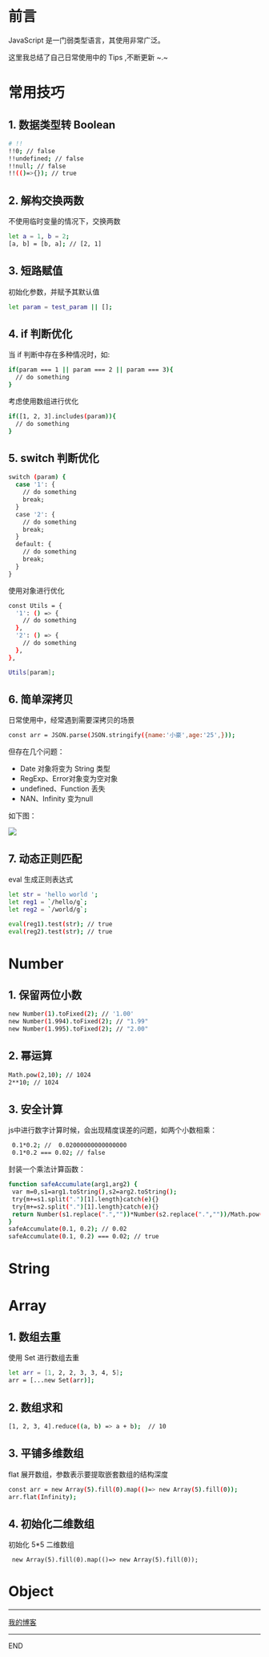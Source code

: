 # 前言

JavaScript 是一门弱类型语言，其使用非常广泛。

这里我总结了自己日常使用中的 Tips ,不断更新 ~.~

# 常用技巧

## 1. 数据类型转 Boolean

``` bash 
# !!
!!0; // false
!!undefined; // false
!!null; // false
!!(()=>{}); // true
```

## 2. 解构交换两数

不使用临时变量的情况下，交换两数

``` bash 
let a = 1, b = 2;
[a, b] = [b, a]; // [2, 1]
```

## 3. 短路赋值

初始化参数，并赋予其默认值

``` bash
let param = test_param || []; 
```

## 4. if 判断优化

当 if 判断中存在多种情况时，如:

``` bash 
if(param === 1 || param === 2 || param === 3){
  // do something
}
```

考虑使用数组进行优化

``` bash 
if([1, 2, 3].includes(param)){
  // do something
}
```

## 5. switch 判断优化

``` bash 
switch (param) {
  case '1': {
    // do something
    break;
  }
  case '2': {
    // do something
    break;
  }
  default: {
    // do something
    break;
  }
}
```

使用对象进行优化

``` bash 
const Utils = {
  '1': () => {
    // do something
  },
  '2': () => {
    // do something
  },
},

Utils[param];
```

## 6. 简单深拷贝

日常使用中，经常遇到需要深拷贝的场景

``` bash 
const arr = JSON.parse(JSON.stringify({name:'小豪',age:'25',}));
```

但存在几个问题：

-  Date 对象将变为 String 类型
-  RegExp、Error对象变为空对象
-  undefined、Function 丢失
-  NAN、Infinity 变为null

如下图：

![](https://upload-images.jianshu.io/upload_images/10390288-96cd2357b3cd43ce.png?imageMogr2/auto-orient/strip%7CimageView2/2/w/1240)

## 7. 动态正则匹配

eval 生成正则表达式

``` bash 
let str = 'hello world ';
let reg1 = `/hello/g`;
let reg2 = `/world/g`;

eval(reg1).test(str); // true
eval(reg2).test(str); // true
```

# Number

## 1. 保留两位小数

``` bash 
new Number(1).toFixed(2); // '1.00'
new Number(1.994).toFixed(2); // "1.99"
new Number(1.995).toFixed(2); // "2.00"
```

## 2. 幂运算

``` bash 
Math.pow(2,10); // 1024
2**10; // 1024
```

## 3. 安全计算

js中进行数字计算时候，会出现精度误差的问题，如两个小数相乘：

```bash
 0.1*0.2; //  0.02000000000000000
 0.1*0.2 === 0.02; // false
 ```

封装一个乘法计算函数：

 ``` bash 
function safeAccumulate(arg1,arg2) {
  var m=0,s1=arg1.toString(),s2=arg2.toString();
  try{m+=s1.split(".")[1].length}catch(e){}
  try{m+=s2.split(".")[1].length}catch(e){}
  return Number(s1.replace(".",""))*Number(s2.replace(".",""))/Math.pow(10,m);
}
safeAccumulate(0.1, 0.2); // 0.02
safeAccumulate(0.1, 0.2) === 0.02; // true
 ```

# String

# Array

## 1. 数组去重

使用 Set 进行数组去重

``` bash
let arr = [1, 2, 2, 3, 3, 4, 5];
arr = [...new Set(arr)];
```

## 2. 数组求和

``` bash
[1, 2, 3, 4].reduce((a, b) => a + b);  // 10
```

## 3. 平铺多维数组

flat 展开数组，参数表示要提取嵌套数组的结构深度 

``` bash 
const arr = new Array(5).fill(0).map(()=> new Array(5).fill(0));
arr.flat(Infinity);
```

## 4. 初始化二维数组

初始化 5*5 二维数组

` new Array(5).fill(0).map(()=> new Array(5).fill(0));`

# Object


---

[我的博客](https://github.com/zhongzihao1996/my-blog/tree/master)

---

END
